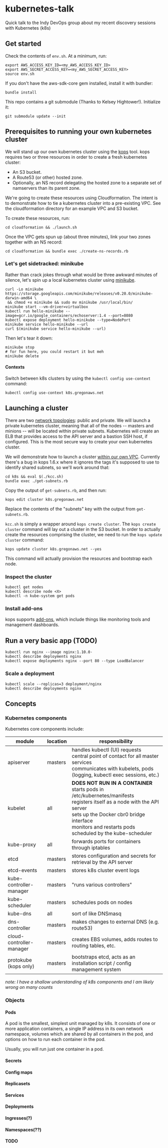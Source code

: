 # kubernetes-talk
Quick talk to the Indy DevOps group about my recent discovery sessions with Kubernetes (k8s)

## Get started
Check the contents of `env.sh`.  At a minimum, run:

    export AWS_ACCESS_KEY_ID=<my_AWS_ACCESS_KEY_ID>
    export AWS_SECRET_ACCESS_KEY=<my_AWS_SECRET_ACCESS_KEY>
    source env.sh
    
If you don't have the aws-sdk-core gem installed, install it with bundler:

    bundle install
    
This repo contains a git submodule (Thanks to Kelsey Hightower!).  Initialize it:

    git submodule update --init

## Prerequisites to running your own kubernetes cluster
We will stand up our own kubernetes cluster using the [kops](https://github.com/kubernetes/kops/)
tool.  kops requires two or three resources in order to create a fresh kubernetes cluster:

- An S3 bucket.
- A Route53 (or other) hosted zone.
- Optionally, an NS record delegating the hosted zone to a separate set of namservers than its 
  parent zone.

We're going to create these resources using Cloudformation.  The intent is to demonstrate how to tie a kubernetes cluster into a pre-existing VPC.  See the cloudformation directory for an example VPC and S3 bucket.

To create these resources, run: 

    cd cloudformation && ./launch.sh
    
Once the VPC gets spun up (about three minutes), link your two zones together with an NS record:

    cd cloudformation && bundle exec ./create-ns-records.rb

### Let's get sidetracked: minikube

Rather than crack jokes through what would be three awkward minutes of silence, let's spin up a local kubernetes cluster using [minikube](https://kubernetes.io/docs/getting-started-guides/minikube/).

    curl -Lo minikube https://storage.googleapis.com/minikube/releases/v0.20.0/minikube-darwin-amd64 \
     && chmod +x minikube && sudo mv minikube /usr/local/bin/
    minikube start --vm-driver=virtualbox
    kubectl run hello-minikube --image=gcr.io/google_containers/echoserver:1.4 --port=8080
    kubectl expose deployment hello-minikube --type=NodePort
    minikube service hello-minikube --url
    curl $(minikube service hello-minikube --url)

Then let's tear it down:

    minikube stop
    # for fun here, you could restart it but meh
    minikube delete

#### Contexts

Switch between k8s clusters by using the `kubectl config use-context` command: 

    kubectl config use-context k8s.gregonaws.net
    
## Launching a cluster

There are two [network topologies](https://github.com/kubernetes/kops/blob/master/docs/topology.md): public and private.  We will launch a private kubernetes cluster, meaning that all of the nodes -- masters and minions -- will be located within private subnets.  Kubernetes will create an ELB that provides access to the API server and a bastion SSH host, if configured.  This is the most secure way to create your own kubernetes cluster.

We will demonstrate how to launch a cluster [within our own VPC](https://github.com/kubernetes/kops/blob/master/docs/run_in_existing_vpc.md).  Currently there's a bug in kops 1.6.x where it ignores the tags it's supposed to use to identify shared subnets, so we'll work around that:

    cd k8s && eval $(./kcc.sh)
    bundle exec ./get-subnets.rb

Copy the output of `get-subnets.rb`, and then run:

    kops edit cluster k8s.gregonaws.net

Replace the contents of the "subnets" key with the output from `get-subnets.rb`.

`kcc.sh` is simply a wrapper around `kops create cluster`.  The `kops create cluster` command will lay out a cluster in the S3 bucket.  In order to actually create the resources comprising the cluster, we need to run the `kops update cluster` command:

    kops update cluster k8s.gregonaws.net --yes
    
This command will actually provision the resources and bootstrap each node.

### Inspect the cluster

    kubectl get nodes
    kubectl describe node <X>
    kubectl -n kube-system get pods
    
### Install add-ons
kops supports [add-ons](https://github.com/kubernetes/kops/blob/master/docs/addons.md), which include things like monitoring tools and management dashboards.

## Run a very basic app (TODO)

    kubectl run nginx --image nginx:1.10.0·
    kubectl describe deployments nginx
    kubectl expose deployments nginx --port 80 --type LoadBalancer
    
### Scale a deployment

    kubectl scale --replicas=3 deployment/nginx
    kubectl describe deployments nginx

## Concepts
### Kubernetes components
Kubernetes core components include:

| module | location | responsibility |
|--------|----------|----------------|
| apiserver | masters | handles kubectl (UI) requests<br>central point of contact for all master services<br>communicates with kubelets, pods (logging, kubectl exec sessions, etc.)|
| kubelet | all | **DOES NOT RUN IN A CONTAINER**<br>starts pods in /etc/kubernetes/manifests<br>registers itself as a node with the API server<br>sets up the Docker cbr0 bridge interface<br>monitors and restarts pods scheduled by the kube-scheduler|
| kube-proxy | all | forwards ports for containers through iptables |
| etcd | masters | stores configuration and secrets for retrieval by the API server |
| etcd-events | masters | stores k8s cluster event logs |
| kube-controller-manager | masters | "runs various controllers" |
| kube-scheduler | masters | schedules pods on nodes |
| kube-dns | all | sort of like DNSmasq |
| dns-controller | masters | makes changes to external DNS (e.g. route53) |
| cloud-controller-manager | masters | creates EBS volumes, adds routes to routing tables, etc. |
| protokube (kops only) | masters | bootstraps etcd, acts as an installation script / config management system |

*note: I have a shallow understanding of k8s components and I am likely wrong on many counts*

### Objects

#### Pods
A pod is the smallest, simplest unit managed by k8s.  It consists of one or more application containers, a single IP address in its own network namespace, volumes which are shared by all containers in the pod, and options on how to run each container in the pod.

Usually, you will run just one container in a pod.

#### Secrets

#### Config maps

#### Replicasets

#### Services

#### Deployments

#### Ingresses(?)

#### Namespaces(??)

#### TODO